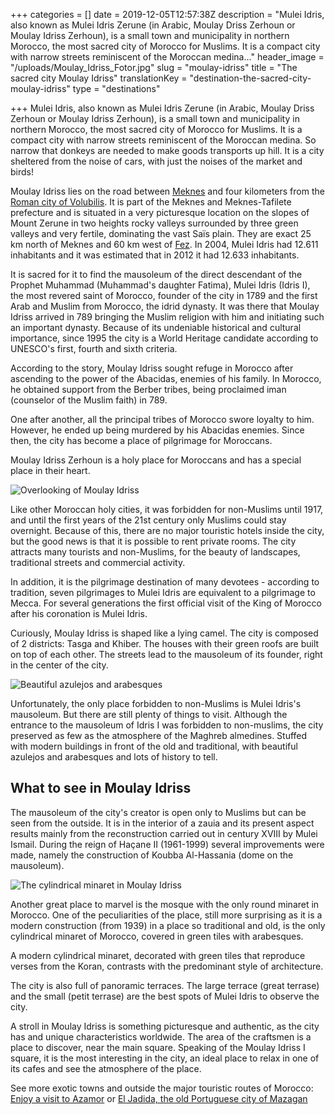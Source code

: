 +++
categories = []
date = 2019-12-05T12:57:38Z
description = "Mulei Idris, also known as Mulei Idris Zerune (in Arabic, Moulay Driss Zerhoun or Moulay Idriss Zerhoun), is a small town and municipality in northern Morocco, the most sacred city of Morocco for Muslims. It is a compact city with narrow streets reminiscent of the Moroccan medina..."
header_image = "/uploads/Moulay_Idriss_Fotor.jpg"
slug = "moulay-idriss"
title = "The sacred city Moulay Idriss"
translationKey = "destination-the-sacred-city-moulay-idriss"
type = "destinations"

+++
Mulei Idris, also known as Mulei Idris Zerune (in Arabic, Moulay Driss Zerhoun or Moulay Idriss Zerhoun), is a small town and municipality in northern Morocco, the most sacred city of Morocco for Muslims. It is a compact city with narrow streets reminiscent of the Moroccan medina. So narrow that donkeys are needed to make goods transports up hill. It is a city sheltered from the noise of cars, with just the noises of the market and birds!

Moulay Idriss lies on the road between [Meknes](/en/destinations/meknes/ "Meknes") and four kilometers from the [Roman city of Volubilis](/en/destinations/volubilis-ruins-of-the-ancient-roman-empire-in-morocco/ "Roman city of Volubilis"). It is part of the Meknes and Meknes-Tafilete prefecture and is situated in a very picturesque location on the slopes of Mount Zerune in two heights rocky valleys surrounded by three green valleys and very fertile, dominating the vast Saïs plain. They are exact 25 km north of Meknes and 60 km west of [Fez](/en/destinations/fez/ "Fez"). In 2004, Mulei Idris had 12.611 inhabitants and it was estimated that in 2012 it had 12.633 inhabitants.

It is sacred for it to find the mausoleum of the direct descendant of the Prophet Muhammad (Muhammad's daughter Fatima), Mulei Idris (Idris I), the most revered saint of Morocco, founder of the city in 1789 and the first Arab and Muslim from Morocco, the idrid dynasty. It was there that Moulay Idriss arrived in 789 bringing the Muslim religion with him and initiating such an important dynasty. Because of its undeniable historical and cultural importance, since 1995 the city is a World Heritage candidate according to UNESCO's first, fourth and sixth criteria.

According to the story, Moulay Idriss sought refuge in Morocco after ascending to the power of the Abacidas, enemies of his family. In Morocco, he obtained support from the Berber tribes, being proclaimed iman (counselor of the Muslim faith) in 789.

One after another, all the principal tribes of Morocco swore loyalty to him. However, he ended up being murdered by his Abacidas enemies. Since then, the city has become a place of pilgrimage for Moroccans.

Moulay Idriss Zerhoun is a holy place for Moroccans and has a special place in their heart.

![Overlooking of Moulay Idriss](/uploads/Moulay_Idriss2.jpg "Overlooking of Moulay Idriss")

Like other Moroccan holy cities, it was forbidden for non-Muslims until 1917, and until the first years of the 21st century only Muslims could stay overnight. Because of this, there are no major touristic hotels inside the city, but the good news is that it is possible to rent private rooms. The city attracts many tourists and non-Muslims, for the beauty of landscapes, traditional streets and commercial activity.

In addition, it is the pilgrimage destination of many devotees - according to tradition, seven pilgrimages to Mulei Idris are equivalent to a pilgrimage to Mecca. For several generations the first official visit of the King of Morocco after his coronation is Mulei Idris.

Curiously, Moulay Idriss is shaped like a lying camel. The city is composed of 2 districts: Tasga and Khiber. The houses with their green roofs are built on top of each other. The streets lead to the mausoleum of its founder, right in the center of the city.

![Beautiful azulejos and arabesques](/uploads/Moulay_Idriss4.jpg "Beautiful azulejos and arabesques")

Unfortunately, the only place forbidden to non-Muslims is Mulei Idris's mausoleum. But there are still plenty of things to visit. Although the entrance to the mausoleum of Idris I was forbidden to non-muslims, the city preserved as few as the atmosphere of the Maghreb almedines. Stuffed with modern buildings in front of the old and traditional, with beautiful azulejos and arabesques and lots of history to tell.

## **What to see in Moulay Idriss**

The mausoleum of the city's creator is open only to Muslims but can be seen from the outside. It is in the interior of a zauia and its present aspect results mainly from the reconstruction carried out in century XVIII by Mulei Ismail. During the reign of Haçane II (1961-1999) several improvements were made, namely the construction of Koubba Al-Hassania (dome on the mausoleum).

![The cylindrical minaret in Moulay Idriss](/uploads/Moulay_Idriss1.jpg "The cylindrical minaret in Moulay Idriss")

Another great place to marvel is the mosque with the only round minaret in Morocco. One of the peculiarities of the place, still more surprising as it is a modern construction (from 1939) in a place so traditional and old, is the only cylindrical minaret of Morocco, covered in green tiles with arabesques.

A modern cylindrical minaret, decorated with green tiles that reproduce verses from the Koran, contrasts with the predominant style of architecture.

The city is also full of panoramic terraces. The large terrace (great terrase) and the small (petit terrase) are the best spots of Mulei Idris to observe the city.

A stroll in Moulay Idriss is something picturesque and authentic, as the city has and unique characteristics worldwide. The area of ​​the craftsmen is a place to discover, near the main square. Speaking of the Moulay Idriss I square, it is the most interesting in the city, an ideal place to relax in one of its cafes and see the atmosphere of the place.

See more exotic towns and outside the major touristic routes of Morocco: [Enjoy a visit to Azamor](/en/destinations/enjoy-a-visit-to-azamor/ "Enjoy a visit to Azamor") or [El Jadida, the old Portuguese city of Mazagan](/en/destinations/el-jadida/ "El Jadida, the old Portuguese city of Mazagan")